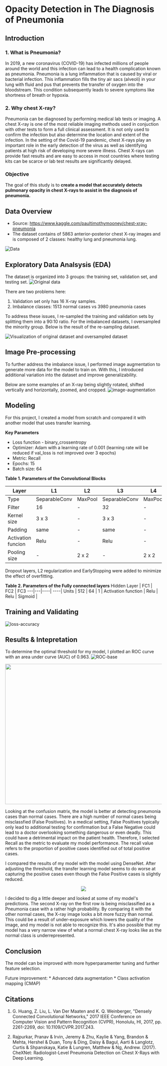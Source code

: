 # Opacity Detection in The Diagnosis of Pneumonia 

## Introduction 

### 1. What is Pneumonia?

In 2019, a new coronavirus (COVID-19) has infected millions of people around the world and this infection can lead to a health complication known as pneumonia. Pneumonia is a lung inflammation that is caused by viral or bacterial infection. This inflammation fills the tiny air sacs (alveoli) in your lung with fluid and pus that prevents the transfer of oxygen into the bloodstream. This condition subsequently leads to severe symptoms like shortness of breath or hypoxia.

### 2. Why chest X-ray?
Pneumonia can be diagnosed by performing medical lab tests or imaging. A chest X-ray is one of the most reliable imaging methods used in conjuction with other tests to form a full clinical assessment. It is not only used to confirm the infection but also determine the location and extent of the infection. In the setting of the Covid-19 pandemic, chest X-rays play an important role in the early detection of the virus as well as identifying patients at high risk of developing more severe illness. Chest X-rays can provide fast results and are easy to access in most countries where testing kits can be scarce or lab test results are significantly delayed.

### Objective

The goal of this study is to **create a model that accurately detects pulmonary opacity in chest X-rays to assist in the diagnosis of pneumonia.** 


## Data Overview
* Source: https://www.kaggle.com/paultimothymooney/chest-xray-pneumonia
* The dataset contains of 5863 anterior-posterior chest X-ray images and is composed of 2 classes: healthy lung and pneumonia lung. 

![Data](https://github.com/chloengnguyen/opacity-detection-chest-xray/blob/master/graph/pneumonia-normal-example.png)


## Exploratory Data Analsysis (EDA)

The dataset is organized into 3 groups: the training set, validation set, and testing set.
![Original data](https://github.com/chloengnguyen/opacity-detection-chest-xray/blob/master/graph/original-data.png)


There are two problems here: 
1. Validation set only has 16 X-ray samples.  
2. Imbalance classes: 1513 normal cases vs 3980 pneumonia cases

To address these issues, I re-sampled the training and validation sets by splitting them into a 90:10 ratio. For the imbalanced datasets, I oversampled the minority group. Below is the result of the re-sampling dataset. 

![Visualization of original dataset and oversampled dataset](https://github.com/chloengnguyen/opacity-detection-chest-xray/blob/master/graph/oversampled-data.png)

## Image Pre-processing

To further address the imbalance issue, I performed image augmentation to generate more data for the model to train on. With this, I introduced additional variation into the dataset and improve generalizability. 

Below are some examples of an X-ray being slightly rotated, shifted vertically and horizontally, zoomed, and cropped. 
![image-augmentation](https://github.com/chloengnguyen/opacity-detection-chest-xray/blob/master/graph/augmentation-example.png)

## Modeling 

For this project, I created a model from scratch and compared it with another model that uses transfer learning. 

**Key Parameters** 

* Loss function - binary_crossentropy
* Optimizer: Adam with a learning rate of 0.001 (learning rate will be reduced if val_loss is not improved over 3 epochs)
* Metric: Recall
* Epochs: 15
* Batch size: 64

**Table 1. Parameters of the Convolutional Blocks**

 Layer | L1 | L2 | L3 | L4 | L5 | L6 | L7 | L8 |
-------|----|----|----|----|----|----|----|----|
Type| SeparableConv| MaxPool |SeparableConv  | MaxPool | SeparableConv | MaxPool |SeparableConv|MaxPool |
Filter | 16 | - | 32 | - | 64| - |  128 | - | 256 |
Kernel size | 3 x 3 | - | 3 x 3 | - |3 x 3 | - |3 x 3 | - |
Padding | same | - | same | - | same | - | same | - |
Activation funcion | Relu | - | Relu | -| Relu | -| Relu | - |
Pooling size | - | 2 x 2| - | 2 x 2| - | 2 x 2| - | 2 x 2

Dropout layers, L2 regularization and EarlyStopping were added to minimize the effect of overfitting. 


**Table 2. Parameters of the Fully connected layers**
Hidden Layer | FC1 | FC2 | FC3
---|---|----| ----|
Units | 512 | 64 | 1 |
Activation function | Relu | Relu | Sigmoid |

## Training and Validating 


![loss-accuracy](https://github.com/chloengnguyen/opacity-detection-chest-xray/blob/master/graph/good-acc-loss.jpeg)


## Results & Intepretation

To determine the optimal threshold for my model, I plotted an ROC curve with an area under curve (AUC) of 0.963. 
![ROC-base](https://github.com/chloengnguyen/opacity-detection-chest-xray/blob/master/graph/bad-roc.png)


<p align="center">
  <img width="560" height="450" src="https://github.com/chloengnguyen/opacity-detection-chest-xray/blob/master/graph/cm-15epoch-transfer.png">
</p>

Looking at the confusion matrix, the model is better at detecting pneumonia cases than normal cases. There are a high number of normal cases being misclassfied (False Positives). In a medical setting, False Positives typically only lead to additional testing for confirmation but a False Negative could lead to a doctor overlooking something dangerous or even deadly. This could have a detrimental impact on the patient health. Therefore, I selected Recall as the metric to evaluate my model performance. The recall value refers to the proportion of positive cases identified out of total positive cases. 

I compared the results of my model with the model using DenseNet. After adjusting the threshold, the transfer learning model seems to do worse at capturing the positive cases even though the False Positive cases is slightly reduced. 

<p align="center">
  <img src="https://github.com/chloengnguyen/opacity-detection-chest-xray/blob/master/graph/confusion-matrix-tf-avg.png">
</p>

I decided to dig a little deeper and looked at some of my model's predictions. The second X-ray on the first row is being misclassified as a Pneumonia case with a rather high probability. By comparing it with the other normal cases, the X-ray image looks a bit more fuzzy than normal. This could be a result of under-exposure which lowers the quality of the image, and my model is not able to recognize this. It's also possible that my model has a very narrow view of what a normal chest X-ray looks like as the normal class is underrepresented. 


## Conclusion
The model can be improved with more hyperparamenter tuning and further feature selection.

Future improvement: 
    * Advanced data augmentation
    * Class activation mapping (CMAP)
    


## Citations
1. G. Huang, Z. Liu, L. Van Der Maaten and K. Q. Weinberger, "Densely Connected Convolutional Networks," 2017 IEEE Conference on Computer Vision and Pattern Recognition (CVPR), Honolulu, HI, 2017, pp. 2261-2269, doi: 10.1109/CVPR.2017.243.

2. Rajpurkar, Pranav & Irvin, Jeremy & Zhu, Kaylie & Yang, Brandon & Mehta, Hershel & Duan, Tony & Ding, Daisy & Bagul, Aarti & Langlotz, Curtis & Shpanskaya, Katie & Lungren, Matthew & Ng, Andrew. (2017). CheXNet: Radiologist-Level Pneumonia Detection on Chest X-Rays with Deep Learning. 


